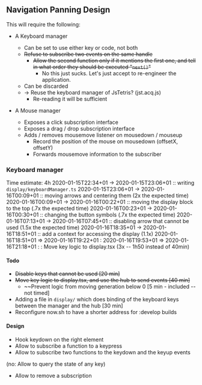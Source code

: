 ## Navigation Panning Design

This will require the following:

- A Keyboard manager

  - Can be set to use either key or code, not both
  - ~~Refuse to subscribe two events on the same handle~~
    - ~~Allow the second function only if it mentions the first one,
      and tell in what order they should be executed
      "`next()`"~~
      - No this just sucks. Let's just accept to re-engineer the application.
  - Can be discarded
  - -> Reuse the keyboard manager of JsTetris? (jst.acq.js)
    - Re-reading it will be sufficient

- A Mouse manager
  - Exposes a click subscription interface
  - Exposes a drag / drop subscription interface
  - Adds / removes mousemove listener on mousedown / mouseup
    - Record the position of the mouse on mousedown (offsetX, offsetY)
    - Forwards mousemove information to the subscriber

### Keyboard manager

Time estimate: 4h
2020-01-15T22:34+01 -> 2020-01-15T23:06+01 :: writing `display/keyboardManager.ts`
2020-01-15T23:06+01 -> 2020-01-16T00:09+01 :: moving arrows and centering them (2x the expected time)
2020-01-16T00:09+01 -> 2020-01-16T00:22+01 :: moving the display block to the top (.7x the expected time)
2020-01-16T00:23+01 -> 2020-01-16T00:30+01 :: changing the button symbols (.7x the expected time)
2020-01-16T07:13+01 -> 2020-01-16T07:45+01 :: disabling arrow that cannot be used (1.5x the expected time)
2020-01-16T18:35+01 -> 2020-01-16T18:51+01 :: add a context for accessing the display (1.1x)
2020-01-16T18:51+01 => 2020-01-16T19:22+01 :
2020-01-16T19:53+01 => 2020-01-16T21:18+01 :
: Move key logic to display.tsx (3x -- 1h50 instead of 40min)

#### Todo

- ~~Disable keys that cannot be used [20 min]~~
- ~~Move key logic to display.tsx, and use the hub to send events [40 min]~~
  - ~~Prevent logic from moving generation below 0 [5 min - included -- not timed]
- Adding a file in `display/` which does binding of the keyboard keys between the manager and the hub [30 min]
- Reconfigure now.sh to have a shorter address for :develop builds

#### Design

- Hook keydown on the right element
- Allow to subscribe a function to a keypress
- Allow to subscribe two functions to the keydown and the keyup events

(no: Allow to query the state of any key)

- Allow to remove a subscription
